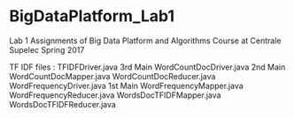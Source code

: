 # BigDataPlatform_Lab1
Lab 1 Assignments of Big Data Platform and Algorithms Course at Centrale Supelec Spring 2017

TF IDF files :
TFIDFDriver.java	            3rd Main
WordCountDocDriver.java	      2nd Main
WordCountDocMapper.java	
WordCountDocReducer.java	
WordFrequencyDriver.java	    1st Main
WordFrequencyMapper.java	
WordFrequencyReducer.java
WordsDocTFIDFMapper.java	
WordsDocTFIDFReducer.java
